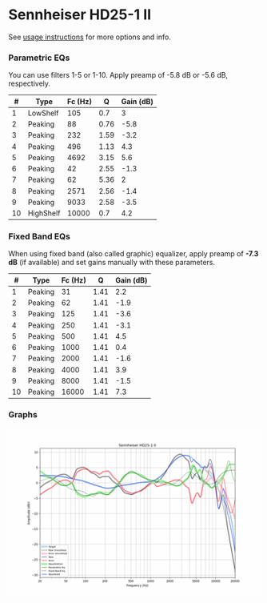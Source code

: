 # Sennheiser HD25-1 II
See [usage instructions](https://github.com/jaakkopasanen/AutoEq#usage) for more options and info.

### Parametric EQs
You can use filters 1-5 or 1-10. Apply preamp of -5.8 dB or -5.6 dB, respectively.

|   # | Type      |   Fc (Hz) |    Q |   Gain (dB) |
|-----|-----------|-----------|------|-------------|
|   1 | LowShelf  |       105 | 0.7  |         3   |
|   2 | Peaking   |        88 | 0.76 |        -5.8 |
|   3 | Peaking   |       232 | 1.59 |        -3.2 |
|   4 | Peaking   |       496 | 1.13 |         4.3 |
|   5 | Peaking   |      4692 | 3.15 |         5.6 |
|   6 | Peaking   |        42 | 2.55 |        -1.3 |
|   7 | Peaking   |        62 | 5.36 |         2   |
|   8 | Peaking   |      2571 | 2.56 |        -1.4 |
|   9 | Peaking   |      9033 | 2.58 |        -3.5 |
|  10 | HighShelf |     10000 | 0.7  |         4.2 |

### Fixed Band EQs
When using fixed band (also called graphic) equalizer, apply preamp of **-7.3 dB** (if available) and set gains manually with these parameters.

|   # | Type    |   Fc (Hz) |    Q |   Gain (dB) |
|-----|---------|-----------|------|-------------|
|   1 | Peaking |        31 | 1.41 |         2.2 |
|   2 | Peaking |        62 | 1.41 |        -1.9 |
|   3 | Peaking |       125 | 1.41 |        -3.6 |
|   4 | Peaking |       250 | 1.41 |        -3.1 |
|   5 | Peaking |       500 | 1.41 |         4.5 |
|   6 | Peaking |      1000 | 1.41 |         0.4 |
|   7 | Peaking |      2000 | 1.41 |        -1.6 |
|   8 | Peaking |      4000 | 1.41 |         3.9 |
|   9 | Peaking |      8000 | 1.41 |        -1.5 |
|  10 | Peaking |     16000 | 1.41 |         7.3 |

### Graphs
![](./Sennheiser%20HD25-1%20II.png)
